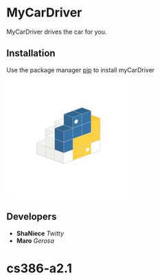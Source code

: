 # MyCarDriver
MyCarDriver drives the car for you.
## Installation
Use the package manager [pip](https://pypi.org/project/pip/) to install myCarDriver
![Alt text](https://raw.githubusercontent.com/github/explore/666de02829613e0244e9441b114edb85781e972c/topics/pip/pip.png)
## Developers
+ **ShaNiece** _Twitty_
+ **Maro** _Gerosa_
# cs386-a2.1
